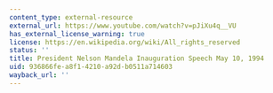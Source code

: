 ```yaml
---
content_type: external-resource
external_url: https://www.youtube.com/watch?v=pJiXu4q__VU
has_external_license_warning: true
license: https://en.wikipedia.org/wiki/All_rights_reserved
status: ''
title: President Nelson Mandela Inauguration Speech May 10, 1994
uid: 936866fe-a8f1-4210-a92d-b0511a714603
wayback_url: ''
---
```


